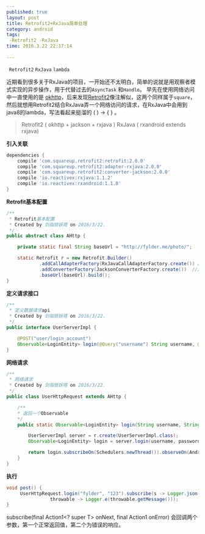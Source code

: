 ```yaml
---
published: true
layout: post
title: Retrofit2+RxJava简单处理
category: android
tags: 
 -Retrofit2 -RxJava
time: 2016.3.22 22:17:14
 
---
```

 

` Retrofit2` `RxJava` `lambda`

近期看到很多关于RxJava的项目，一开始还不太明白，简单的说就是用观察者模式实现的异步操作，用于代替过去的`AsyncTask` 和`Handle`。
早先在使用网络访问中一直使用的是 [okhttp](http://square.github.io/okhttp)，后来发现[Retrofit2](http://square.github.io/retrofit/)像注解似，这两个同样属于`square`，然后就想用Retrofit2结合RxJava弄一个网络访问的请求，在RxJava中会用到java8的lambda，写法看起来挺溜的 ( ) -> { } 。


>   Retrofit2 ( okhttp + jackson + rxjava )
>   RxJava ( rxandroid extends rxjava)


**引入关联**
```gradle
dependencies {
    compile 'com.squareup.retrofit2:retrofit:2.0.0'
    compile 'com.squareup.retrofit2:adapter-rxjava:2.0.0'
    compile 'com.squareup.retrofit2:converter-jackson:2.0.0'
    compile 'io.reactivex:rxjava:1.1.2'
    compile 'io.reactivex:rxandroid:1.1.0'
}
```

**Retrofit基本配置**
```java
/**
 * Retrofit基本配置
 * Created by 剑指锁妖塔 on 2016/3/22.
 */
public abstract class AHttp {

    private static final String baseUrl = "http://fylder.me/photo/";

    static Retrofit r = new Retrofit.Builder()
            .addCallAdapterFactory(RxJavaCallAdapterFactory.create()) //RxJava回调
            .addConverterFactory(JacksonConverterFactory.create())  //Jackson 解析json
            .baseUrl(baseUrl).build();
}
```
**定义请求接口**
```java
/**
 * 定义数据请求api
 * Created by 剑指锁妖塔 on 2016/3/22.
 */
public interface UserServerImpl {

    @POST("user/login_account")
    Observable<LoginEntity> login(@Query("username") String username, @Query("password") String password);
}
```

**网络请求**
```java
/**
 * 网络请求
 * Created by 剑指锁妖塔 on 2016/3/22.
 */
public class UserHttpRequest extends AHttp {

    /**
    * 返回一个Observable
    */
    public static Observable<LoginEntity> login(String username, String password) {

        UserServerImpl server = r.create(UserServerImpl.class);
        Observable<LoginEntity> login = server.login(username, password);

        return login.subscribeOn(Schedulers.newThread()).observeOn(AndroidSchedulers.mainThread());
    }
}
```

**执行**
```java
void post() {
     UserHttpRequest.login("fylder", "123").subscribe(s -> Logger.json(s.toString()),
                throwable -> Logger.e(throwable.getMessage()));
}
```
subscribe(final Action1<? super T> onNext, final Action1<Throwable> onError) 会回调两个参数，第一个正常返回值，第二个为错误的响应。


